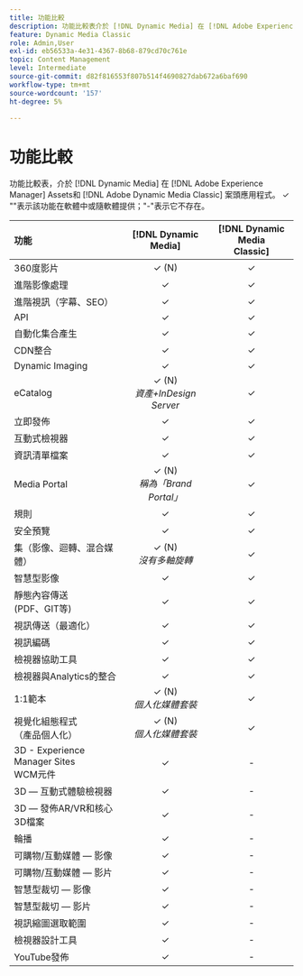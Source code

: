 ```yaml
---
title: 功能比較
description: 功能比較表介於 [!DNL Dynamic Media] 在 [!DNL Adobe Experience Manager] Assets和 [!DNL Adobe Dynamic Media Classic] 案頭應用程式。
feature: Dynamic Media Classic
role: Admin,User
exl-id: eb56533a-4e31-4367-8b68-879cd70c761e
topic: Content Management
level: Intermediate
source-git-commit: d82f816553f807b514f4690827dab672a6baf690
workflow-type: tm+mt
source-wordcount: '157'
ht-degree: 5%

---
```


# 功能比較

功能比較表，介於 [!DNL Dynamic Media] 在 [!DNL Adobe Experience Manager] Assets和 [!DNL Adobe Dynamic Media Classic] 案頭應用程式。 ✓ &quot;&quot;表示該功能在軟體中或隨軟體提供；&quot;-&quot;表示它不存在。

| 功能 | [!DNL Dynamic Media] | [!DNL Dynamic Media<br>Classic] |
| :--- | :---: | :---: |
| 360度影片 | ✓ (N) | ✓ |
| 進階影像處理 | ✓ | ✓ |
| 進階視訊（字幕、SEO） | ✓ | ✓ |
| API | ✓ | ✓ |
| 自動化集合產生 | ✓ | ✓ |
| CDN整合 | ✓ | ✓ |
| Dynamic Imaging | ✓ | ✓ |
| eCatalog | ✓ (N)<br>*資產+InDesign Server* | ✓ |
| 立即發佈 | ✓ | ✓ |
| 互動式檢視器 | ✓ | ✓ |
| 資訊清單檔案 | ✓ | ✓ |
| Media Portal | ✓ (N)<br>*稱為「Brand Portal」* | ✓ |
| 規則 | ✓ | ✓ |
| 安全預覽 | ✓ | ✓ |
| 集（影像、迴轉、混合媒體） | ✓ (N)<br>*沒有多軸旋轉* | ✓ |
| 智慧型影像 | ✓ | ✓ |
| 靜態內容傳送<br>(PDF、GIT等) | ✓ | ✓ |
| 視訊傳送（最適化） | ✓ | ✓ |
| 視訊編碼 | ✓ | ✓ |
| 檢視器協助工具 | ✓ | ✓ |
| 檢視器與Analytics的整合 | ✓ | ✓ |
| 1:1範本 | ✓ (N)<br>*個人化媒體套裝* | ✓ |
| 視覺化組態程式<br>（產品個人化） | ✓ (N)<br>*個人化媒體套裝* | ✓ |
| 3D - Experience Manager Sites<br>WCM元件 | ✓ | - |
| 3D — 互動式體驗檢視器 | ✓ | - |
| 3D — 發佈AR/VR和核心3D檔案 | ✓ | - |
| 輪播 | ✓ | - |
| 可購物/互動媒體 — 影像 | ✓ | - |
| 可購物/互動媒體 — 影片 | ✓ | - |
| 智慧型裁切 — 影像 | ✓ | - |
| 智慧型裁切 — 影片 | ✓ | - |
| 視訊縮圖選取範圍 | ✓ | - |
| 檢視器設計工具 | ✓ | - |
| YouTube發佈 | ✓ | - |
